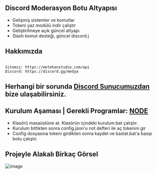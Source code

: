 
## Discord Moderasyon Botu Altyapısı

- Gelişmiş sistemler ve komutlar 
- Tokeni yaz modülü indir çalıştır
- Geliştirilmeye açık güncel altyapı
- Slash komut desteği, güncel discord.j

## Hakkımızda

```

Sitemiz: https://metehanstudio.com/api
Discord: https://discord.gg/medya

```


## Herhangi bir sorunda [Discord Sunucumuzdan ](https://discord.gg/medya) bize ulaşabilirsiniz.


## Kurulum Aşaması | Gerekli Programlar: [NODE](https://nodejs.org/en)


- Klasörü masaüstüne at. Klasörün içindeki kurulum.bat çalıştır.
- Kurulum bittikten sonra config.json'u not defteri ile aç tokenini gir
- Config dosyasına tokeni girdikten sonra kaydet ve baslat.bat'a basıp botu çalıştır.


## Projeyle Alakalı Birkaç Görsel

![image](https://github.com/user-attachments/assets/95502c92-20e7-4094-905e-d85968367100)
